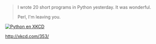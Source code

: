<html><body><blockquote>

I wrote 20 short programs in Python yesterday.  It was wonderful.

Perl, I'm leaving you.

</blockquote>

<p align="center">

<a href="http://xkcd.com/353/" title="xkcd" target="_blank"><img src="/wp-content/uploads/2007/12/python-xkcd.png" alt="Python en XKCD"></a>

<a href="http://xkcd.com/353/" title="xkcd" target="_blank"> http://xkcd.com/353/</a>

</p></body></html>